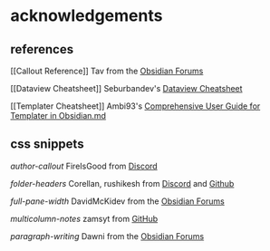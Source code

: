 # acknowledgements

## references
[[Callout Reference]] 
Tav from the [Obsidian Forums](https://forum.obsidian.md/t/all-callout-styles-for-reference/36102?u=lvnacy) 

[[Dataview Cheatsheet]] 
Seburbandev's [Dataview Cheatsheet](https://github.com/seburbandev/obsidian-dataview-cheatsheet) 

[[Templater Cheatsheet]] 
Ambi93's [Comprehensive User Guide for Templater in Obsidian.md](https://github.com/Ambi93/Obsidian-Sync/blob/main/Comprehensive%20User%20Guide%20for%20Templater%20in%20Obsidian.md) 

## css snippets
*author-callout*
FireIsGood from [Discord](https://discord.com/channels/686053708261228577/702656734631821413/1096863934100807701) 

*folder-headers*
Corellan, rushikesh from [Discord](https://discord.com/channels/686053708261228577/702656734631821413/1120163092752510976) and [Github](https://github.com/r-u-s-h-i-k-e-s-h/Obsidian-CSS-Snippets/blob/Collection/Snippets/File%20explorer%20styling%20-%20Folder%20headers.md) 

*full-pane-width* 
DavidMcKidev from the [Obsidian Forums](https://forum.obsidian.md/t/tab-stacks-sliding-mode-add-option-to-show-only-one-tab-a-time-with-two-collapsed-stacks-on-the-sides-full-width-tab/45036/10) 

*multicolumn-notes*
zamsyt from [GitHub](https://github.com/zamsyt/obsidian-snippets/wiki/Easy-multi-column-notes) 

*paragraph-writing* 
Dawni from the [Obsidian Forums](https://forum.obsidian.md/t/tabbing-paragraphs-and-single-space-between-them-so-simple-yet-im-lost-sos/99492/3) 

